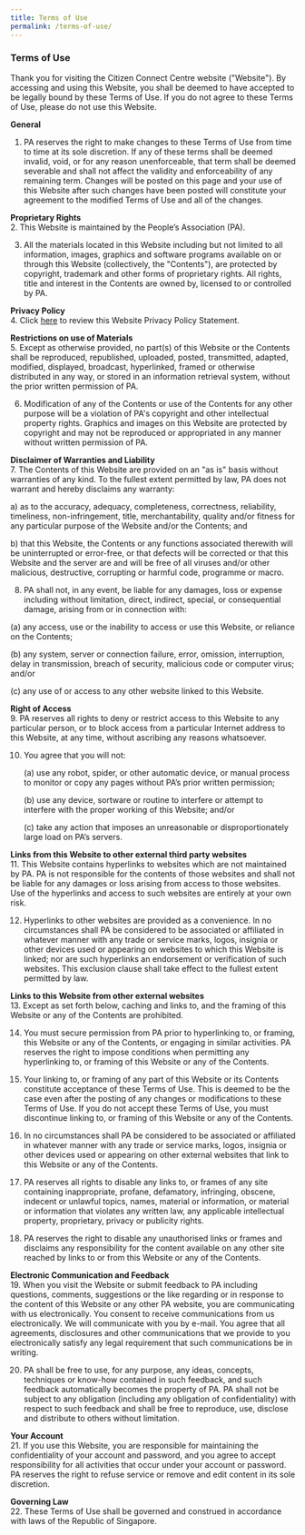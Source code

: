 ```yaml
---
title: Terms of Use
permalink: /terms-of-use/
---
```


### Terms of Use
Thank you for visiting the Citizen Connect Centre website ("Website"). By accessing and using this Website, you shall be deemed to have accepted to be legally bound by these Terms of Use.  If you do not agree to these Terms of Use, please do not use this Website.  

**General**     
1. PA reserves the right to make changes to these Terms of Use from time to time at its sole discretion. If any of these terms shall be deemed invalid, void, or for any reason unenforceable, that term shall be deemed severable and shall not affect the validity and enforceability of any remaining term. Changes will be posted on this page and your use of this Website after such changes have been posted will constitute your agreement to the modified Terms of Use and all of the changes.


**Proprietary Rights**         
  2. This Website is maintained by the People’s Association (PA).

3. All the materials located in this Website including but not limited to all information, images, graphics  and software programs available on or through this Website (collectively, the "Contents"), are protected by copyright, trademark and other forms of proprietary rights. All rights, title and interest in the Contents are owned by, licensed to or controlled by PA.


**Privacy Policy**           
  4. Click [here](../privacy)  to review this Website Privacy Policy Statement.


**Restrictions on use of Materials**           
  5. Except as otherwise provided, no part(s) of this Website or the Contents shall be reproduced, republished, uploaded, posted, transmitted, adapted, modified, displayed, broadcast, hyperlinked, framed or otherwise distributed in any way, or stored in an information retrieval system, without the prior written permission of PA.   

6. Modification of any of the Contents or use of the Contents for any other purpose will be a violation of PA's copyright and other intellectual property rights. Graphics and images on this Website are protected by copyright and may not be reproduced or appropriated in any manner without written permission of PA.   


**Disclaimer of Warranties and Liability**           
  7. The Contents of this Website are provided on an "as is" basis without warranties of any kind. To the fullest extent permitted by law, PA does not warrant and hereby disclaims any warranty:   

  a) as to the accuracy, adequacy, completeness, correctness, reliability, timeliness, non-infringement, title, merchantability, quality and/or fitness for any particular purpose of the Website and/or the Contents; and  

  b) that this Website, the Contents or any functions associated therewith will be uninterrupted or error-free, or that defects will be corrected or that this Website and the server are and will be free of all viruses and/or other malicious, destructive, corrupting or harmful code, programme or macro.       

8. PA shall not, in any event, be liable for any damages, loss or expense including without limitation, direct, indirect, special, or consequential damage, arising from or in connection with:  

  (a)  any access, use or the inability to access or use this Website, or reliance on the Contents;  

  (b)  any system, server or connection failure, error, omission, interruption, delay in transmission, breach of security, malicious code or computer virus; and/or  

  (c)  any use of or access to any other website linked to this Website.  


**Right of Access**            
  9. PA reserves all rights to deny or restrict access to this Website to any particular person, or to block access from a particular Internet address to this Website, at any time, without ascribing any reasons whatsoever.    

10. You agree that you will not:   

    (a)	use any robot, spider, or other automatic device, or manual process to monitor or copy any pages without PA’s prior written permission;  

    (b)	use any device, sortware or routine to interfere or attempt to interfere with the proper working of this Website; and/or  

    (c)	take any action that imposes an unreasonable or disproportionately large load on PA’s servers.    
  
  
**Links from this Website to other external third party websites**           
  11. This Website contains hyperlinks to websites which are not maintained by PA. PA is not responsible for the contents of those websites and shall not be liable for any damages or loss arising from access to those websites. Use of the hyperlinks and access to such websites are entirely at your own risk.   

12. Hyperlinks to other websites are provided as a convenience. In no circumstances shall PA be considered to be associated or affiliated in whatever manner with any trade or service marks, logos, insignia or other devices used or appearing on websites to which this Website is linked; nor are such hyperlinks an endorsement or verification of such websites. This exclusion clause shall take effect to the fullest extent permitted by law.   


**Links to this Website from other external websites**           
  13. Except as set forth below, caching and links to, and the framing of this Website or any of the Contents are prohibited.    

14. You must secure permission from PA prior to hyperlinking to, or framing, this Website or any of the Contents, or engaging in similar activities. PA reserves the right to impose conditions when permitting any hyperlinking to, or framing of this Website or any of the Contents.    

15. Your linking to, or framing of any part of this Website or its Contents constitute acceptance of these Terms of Use. This is deemed to be the case even after the posting of any changes or modifications to these Terms of Use. If you do not accept these Terms of Use, you must discontinue linking to, or framing of this Website or any of the Contents.  
16. In no circumstances shall PA be considered to be associated or affiliated in whatever manner with any trade or service marks, logos, insignia or other devices used or appearing on other external websites that link to this Website or any of the Contents.   

17. PA reserves all rights to disable any links to, or frames of any site containing inappropriate, profane, defamatory, infringing, obscene, indecent or unlawful topics, names, material or information, or material or information that violates any written law, any applicable intellectual property, proprietary, privacy or publicity rights.   

18. PA reserves the right to disable any unauthorised links or frames and disclaims any responsibility for the content available on any other site reached by links to or from this Website or any of the Contents.   


**Electronic Communication and Feedback**           
  19. When you visit the Website or submit feedback to PA including questions, comments, suggestions or the like regarding or in response to the content of this Website or any other PA website, you are communicating with us electronically. You consent to receive communications from us electronically. We will communicate with you by e-mail. You agree that all agreements, disclosures and other communications that we provide to you electronically satisfy any legal requirement that such communications be in writing.   

20. PA shall be free to use, for any purpose, any ideas, concepts, techniques or know-how contained in such feedback, and such feedback automatically becomes the property of PA. PA shall not be subject to any obligation (including any obligation of confidentiality) with respect to such feedback and shall be free to reproduce, use, disclose and distribute to others without limitation.    


**Your Account**         
  21. If you use this Website, you are responsible for maintaining the confidentiality of your account and password, and you agree to accept responsibility for all activities that occur under your account or password. PA reserves the right to refuse service or remove and edit content in its sole discretion.  


**Governing Law**           
  22. These Terms of Use shall be governed and construed in accordance with laws of the Republic of Singapore.  
